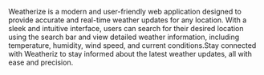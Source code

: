 Weatherize is a modern and user-friendly web application designed to provide accurate and real-time weather updates for any location. With a sleek and intuitive interface, users can search for their desired location using the search bar and view detailed weather information, including temperature, humidity, wind speed, and current conditions.Stay connected with Weatheriz to stay informed about the latest weather updates, all with ease and precision.
